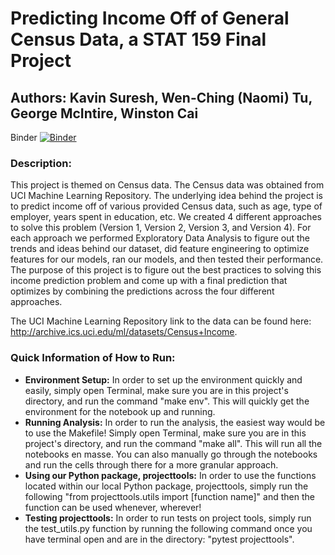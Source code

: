 # Predicting Income Off of General Census Data, a STAT 159 Final Project
## Authors: Kavin Suresh, Wen-Ching (Naomi) Tu, George McIntire, Winston Cai

Binder
[![Binder](https://mybinder.org/badge_logo.svg)](https://mybinder.org/v2/gh/UCB-stat-159-s22/hw07-group24/HEAD)

### Description:
This project is themed on Census data. The Census data was obtained from UCI Machine Learning Repository. The underlying idea behind the project is to predict income off of various provided Census data, such as age, type of employer, years spent in education, etc. We created 4 different approaches to solve this problem (Version 1, Version 2, Version 3, and Version 4). For each approach we performed Exploratory Data Analysis to figure out the trends and ideas behind our dataset, did feature engineering to optimize features for our models, ran our models, and then tested their performance. The purpose of this project is to figure out the best practices to solving this income prediction problem and come up with a final prediction that optimizes by combining the predictions across the four different approaches.

The UCI Machine Learning Repository link to the data can be found here: http://archive.ics.uci.edu/ml/datasets/Census+Income.

### Quick Information of How to Run:
* **Environment Setup:** In order to set up the environment quickly and easily, simply open Terminal, make sure you are in this project's directory, and run the command "make env". This will quickly get the environment for the notebook up and running.
* **Running Analysis:** In order to run the analysis, the easiest way would be to use the Makefile! Simply open Terminal, make sure you are in this project's directory, and run the command "make all". This will run all the notebooks en masse. You can also manually go through the notebooks and run the cells through there for a more granular approach.
* **Using our Python package, projecttools:** In order to use the functions located within our local Python package, projecttools, simply run the following "from projecttools.utils import [function name]" and then the function can be used whenever, wherever!
* **Testing projecttools:** In order to run tests on project tools, simply run the test_utils.py function by running the following command once you have terminal open and are in the directory: "pytest projecttools".
